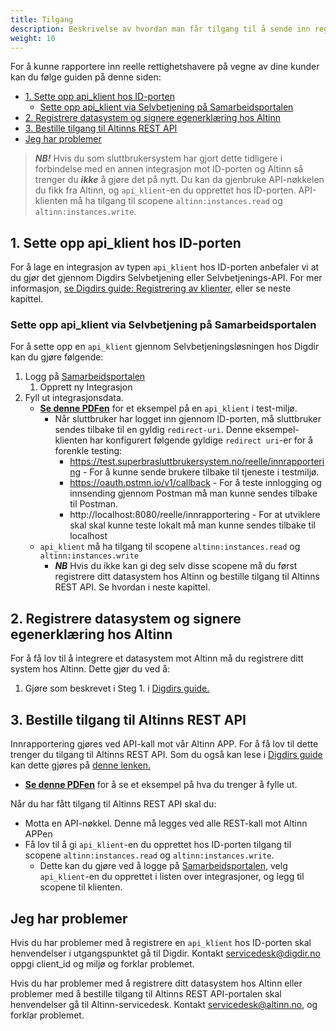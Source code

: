 ```yaml
---
title: Tilgang
description: Beskrivelse av hvordan man får tilgang til å sende inn registreringer som tredjeleverandør.
weight: 10
---
```


For å kunne rapportere inn reelle rettighetshavere på vegne av dine kunder kan du følge guiden på denne siden:
<!-- TOC -->
  * [1. Sette opp api_klient hos ID-porten](#1-sette-opp-api_klient-hos-id-porten)
    * [Sette opp api_klient via Selvbetjening på Samarbeidsportalen](#sette-opp-api_klient-via-selvbetjening-på-samarbeidsportalen)
  * [2. Registrere datasystem og signere egenerklæring hos Altinn](#2-registrere-datasystem-og-signere-egenerklæring-hos-altinn)
  * [3. Bestille tilgang til Altinns REST API](#3-bestille-tilgang-til-altinns-rest-api)
  * [Jeg har problemer](#jeg-har-problemer)
<!-- TOC -->

> **_NB!_** Hvis du som sluttbrukersystem har gjort dette tidligere i forbindelse med en annen integrasjon mot ID-porten og Altinn så trenger du **_ikke_** å gjøre det på nytt. Du kan da gjenbruke API-nøkkelen du fikk fra Altinn, og `api_klient`-en du opprettet hos ID-porten. API-klienten må ha tilgang til scopene `altinn:instances.read` og `altinn:instances.write`.  


## 1. Sette opp api_klient hos ID-porten

For å lage en integrasjon av typen `api_klient` hos ID-porten anbefaler vi at du gjør det gjennom Digdirs Selvbetjening eller Selvbetjenings-API.
For mer informasjon, [se Digdirs guide: Registrering av klienter](https://docs.digdir.no/docs/idporten/oidc/oidc_func_clientreg), eller se neste kapittel.

### Sette opp api_klient via Selvbetjening på Samarbeidsportalen

For å sette opp en `api_klient` gjennom Selvbetjeningsløsningen hos Digdir kan du gjøre følgende:

1. Logg på [Samarbeidsportalen](https://minside-samarbeid.digdir.no/my-organisation/integrations/admin)
   1. Opprett ny Integrasjon
2. Fyll ut integrasjonsdata.
   * [**Se denne PDFen**](Sette%20opp%20api_client%20i%20ID-porten.pdf) for et eksempel på en `api_klient` i test-miljø.
     * Når sluttbruker har logget inn gjennom ID-porten, må sluttbruker sendes tilbake til en gyldig `redirect-uri`. Denne eksempel-klienten har konfigurert følgende gyldige `redirect uri`-er for å forenkle testing:
       * https://test.superbrasluttbrukersystem.no/reelle/innrapportering - For å kunne sende brukere tilbake til tjeneste i testmiljø.
       * https://oauth.pstmn.io/v1/callback - For å teste innlogging og innsending gjennom Postman må man kunne sendes tilbake til Postman.
       * http://localhost:8080/reelle/innrapportering - For at utviklere skal skal kunne teste lokalt må man kunne sendes tilbake til localhost
   * `api_klient` må ha tilgang til scopene `altinn:instances.read` og `altinn:instances.write`
     * **_NB_** Hvis du ikke kan gi deg selv disse scopene må du først registrere ditt datasystem hos Altinn og bestille tilgang til Altinns REST API. Se hvordan i neste kapittel.

## 2. Registrere datasystem og signere egenerklæring hos Altinn

For å få lov til å integrere et datasystem mot Altinn må du registrere ditt system hos Altinn.
Dette gjør du ved å:
1. Gjøre som beskrevet i Steg 1. i [Digdirs guide.](https://altinn.github.io/docs/api/datasystem/)

## 3. Bestille tilgang til Altinns REST API
Innrapportering gjøres ved API-kall mot vår Altinn APP. For å få lov til dette trenger du tilgang til Altinns REST API.
Som du også kan lese i [Digdirs guide](https://altinn.github.io/docs/api/datasystem/) kan dette gjøres på [denne lenken.](https://digdir.apps.altinn.no/digdir/be-om-api-nokkel/)
* [**Se denne PDFen**](Bestill%20tilgang%20til%20REST%20API%20-%20Digitaliseringsdirektoratet.pdf) for å se et eksempel på hva du trenger å fylle ut. 

Når du har fått tilgang til Altinns REST API skal du:
   * Motta en API-nøkkel. Denne må legges ved alle REST-kall mot Altinn APPen
   * Få lov til å gi `api_klient`-en du opprettet hos ID-porten tilgang til scopene `altinn:instances.read` og `altinn:instances.write`.
      * Dette kan du gjøre ved å logge på [Samarbeidsportalen](https://minside-samarbeid.digdir.no/my-organisation/integrations/admin), velg `api_klient`-en du opprettet i listen over integrasjoner, og legg til scopene til klienten.


## Jeg har problemer
Hvis du har problemer med å registrere en `api_klient` hos ID-porten skal henvendelser i utgangspunktet gå til Digdir.
Kontakt servicedesk@digdir.no oppgi client_id og miljø og forklar problemet.

Hvis du har problemer med å registrere ditt datasystem hos Altinn eller problemer med å bestille tilgang til Altinns REST API-portalen skal henvendelser gå til Altinn-servicedesk.
Kontakt servicedesk@altinn.no, og forklar problemet.

